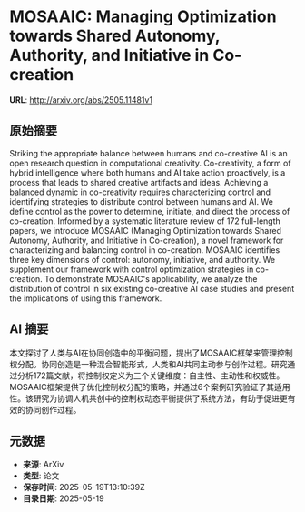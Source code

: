 # MOSAAIC: Managing Optimization towards Shared Autonomy, Authority, and Initiative in Co-creation

**URL**: http://arxiv.org/abs/2505.11481v1

## 原始摘要

Striking the appropriate balance between humans and co-creative AI is an open
research question in computational creativity. Co-creativity, a form of hybrid
intelligence where both humans and AI take action proactively, is a process
that leads to shared creative artifacts and ideas. Achieving a balanced dynamic
in co-creativity requires characterizing control and identifying strategies to
distribute control between humans and AI. We define control as the power to
determine, initiate, and direct the process of co-creation. Informed by a
systematic literature review of 172 full-length papers, we introduce MOSAAIC
(Managing Optimization towards Shared Autonomy, Authority, and Initiative in
Co-creation), a novel framework for characterizing and balancing control in
co-creation. MOSAAIC identifies three key dimensions of control: autonomy,
initiative, and authority. We supplement our framework with control
optimization strategies in co-creation. To demonstrate MOSAAIC's applicability,
we analyze the distribution of control in six existing co-creative AI case
studies and present the implications of using this framework.


## AI 摘要

本文探讨了人类与AI在协同创造中的平衡问题，提出了MOSAAIC框架来管理控制权分配。协同创造是一种混合智能形式，人类和AI共同主动参与创作过程。研究通过分析172篇文献，将控制权定义为三个关键维度：自主性、主动性和权威性。MOSAAIC框架提供了优化控制权分配的策略，并通过6个案例研究验证了其适用性。该研究为协调人机共创中的控制权动态平衡提供了系统方法，有助于促进更有效的协同创作过程。

## 元数据

- **来源**: ArXiv
- **类型**: 论文
- **保存时间**: 2025-05-19T13:10:39Z
- **目录日期**: 2025-05-19
